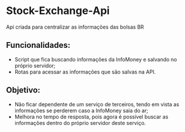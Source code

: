 # Stock-Exchange-Api
Api criada para centralizar as informações das bolsas BR

## Funcionalidades:
- Script que fica buscando informações da InfoMoney e salvando no próprio servidor;
- Rotas para acessar as informações que são salvas na API.

## Objetivo:
- Não ficar dependente de um serviço de terceiros, tendo em vista as informações se perderem caso a InfoMoney saia do ar;
- Melhora no tempo de resposta, pois agora é possível buscar as informações dentro do próprio servidor deste serviço.
